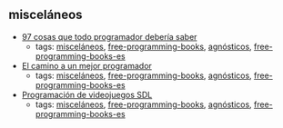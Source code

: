 misceláneos 
---
* [97 cosas que todo programador debería saber](http://97cosas.com/programador/)
    * tags: [misceláneos](../tags/misceláneos.md), [free-programming-books](../tags/free-programming-books.md), [agnósticos](../tags/agnósticos.md), [free-programming-books-es](../tags/free-programming-books-es.md)
* [El camino a un mejor programador](http://emanchado.github.io/camino-mejor-programador/)
    * tags: [misceláneos](../tags/misceláneos.md), [free-programming-books](../tags/free-programming-books.md), [agnósticos](../tags/agnósticos.md), [free-programming-books-es](../tags/free-programming-books-es.md)
* [Programación de videojuegos SDL](http://libros.metabiblioteca.org/bitstream/001/271/8/Programacion_Videojuegos_SDL.pdf)
    * tags: [misceláneos](../tags/misceláneos.md), [free-programming-books](../tags/free-programming-books.md), [agnósticos](../tags/agnósticos.md), [free-programming-books-es](../tags/free-programming-books-es.md)
